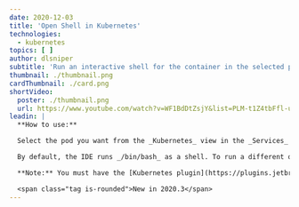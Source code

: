 ```yaml
---
date: 2020-12-03
title: 'Open Shell in Kubernetes'
technologies:
  - kubernetes
topics: [ ]
author: dlsniper
subtitle: 'Run an interactive shell for the container in the selected pod.'
thumbnail: ./thumbnail.png
cardThumbnail: ./card.png
shortVideo:
  poster: ./thumbnail.png
  url: https://www.youtube.com/watch?v=WF1BdDtZsjY&list=PLM-t1Z4tbFfl-umlMg_ND7gW9rGjTDzKt&index=24
leadin: |
  **How to use:**

  Select the pod you want from the _Kubernetes_ view in the _Services_ tool window, then click on the _Run Shell_ button. A new tab will open and a terminal will be attached to the running pod.

  By default, the IDE runs _/bin/bash_ as a shell. To run a different one, click the _Show Settings_ button or open _Settings/Preferences | Build, Execution, Deployment | Kubernetes_ and specify the shell that your pods use.

  **Note:** You must have the [Kubernetes plugin](https://plugins.jetbrains.com/plugin/10485-kubernetes) provided by JetBrains installed for this action to work.

  <span class="tag is-rounded">New in 2020.3</span>
---
```


